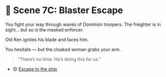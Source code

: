 
# 🔫 Scene 7C: Blaster Escape

You fight your way through waves of Dominion troopers. The freighter is in sight… but so is the masked enforcer.

Old Ken ignites his blade and faces him.

You hesitate — but the cloaked woman grabs your arm.

> “There’s no time. He’s doing this for us.”

- 😞 [Escape to the ship](./scene8A.md)
